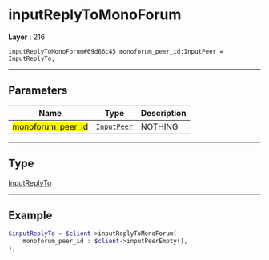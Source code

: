 # inputReplyToMonoForum

**Layer** : 216

```tl
inputReplyToMonoForum#69d66c45 monoforum_peer_id:InputPeer = InputReplyTo;
```

---

## Parameters

| Name | Type | Description |
| :---: | :---: | :--- |
| <mark>monoforum_peer_id</mark> | [`InputPeer`](type/InputPeer) | NOTHING |

---

## Type

[InputReplyTo](type/InputReplyTo)

---

## Example

```php
$inputReplyTo = $client->inputReplyToMonoForum(
	monoforum_peer_id : $client->inputPeerEmpty(),
);
```